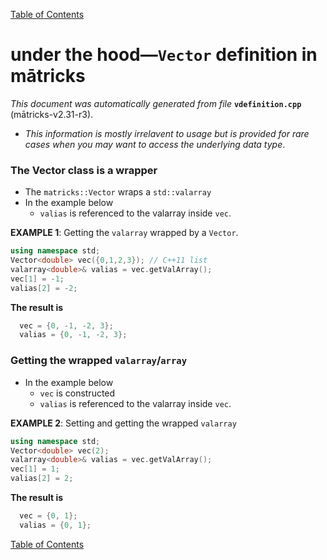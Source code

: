
[Table of Contents](README.md)


# under the hood—`Vector` definition in mātricks
_This document was automatically generated from file_ **`vdefinition.cpp`** (mātricks-v2.31-r3).

* _This information is mostly irrelavent to usage but is provided for rare cases when you may want to access the underlying data type_.
### The Vector class is a wrapper
* The `matricks::Vector` wraps a `std::valarray`
* In the example below
  * `valias` is referenced to the valarray inside `vec`.

**EXAMPLE 1**: Getting the `valarray` wrapped by a `Vector`.

```C++
using namespace std;
Vector<double> vec({0,1,2,3}); // C++11 list
valarray<double>& valias = vec.getValArray();
vec[1] = -1;
valias[2] = -2;
```

**The result is**
```C++
  vec = {0, -1, -2, 3}; 
  valias = {0, -1, -2, 3}; 
```

### Getting the wrapped `valarray`/`array`
* In the example below
  * `vec` is constructed
  * `valias` is referenced to the valarray inside `vec`.

**EXAMPLE 2**: Setting and getting the wrapped `valarray`

```C++
using namespace std;
Vector<double> vec(2);
valarray<double>& valias = vec.getValArray();
vec[1] = 1;
valias[2] = 2;
```

**The result is**
```C++
  vec = {0, 1}; 
  valias = {0, 1}; 
```


[Table of Contents](README.md)

